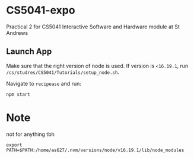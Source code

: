 # CS5041-expo
Practical 2 for CS5041 Interactive Software and Hardware module at St Andrews

## Launch App
Make sure that the right version of node is used.
If version is `<16.19.1`, run `/cs/studres/CS5041/Tutorials/setup_node.sh`.

Navigate to `recipease` and run:
```
npm start
```


# Note
not for anything tbh
```
export PATH=$PATH:/home/as627/.nvm/versions/node/v16.19.1/lib/node_modules
```
